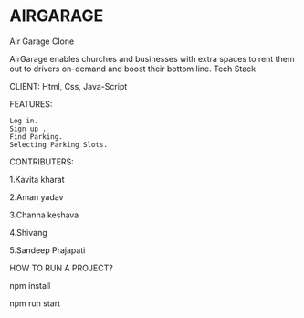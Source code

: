 # AIRGARAGE
Air Garage Clone

AirGarage enables churches and businesses with extra spaces to rent them out to drivers on-demand and boost their bottom line.
Tech Stack

CLIENT: Html, Css, Java-Script

FEATURES:

    Log in.
    Sign up .
    Find Parking.
    Selecting Parking Slots.
    
CONTRIBUTERS:

1.Kavita kharat

2.Aman yadav

3.Channa keshava

4.Shivang

5.Sandeep Prajapati


HOW TO RUN A PROJECT?

npm install

npm run start

